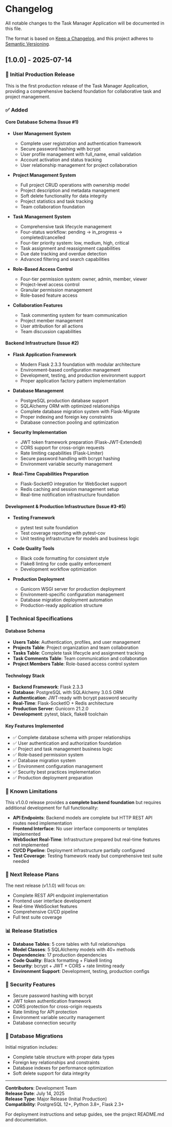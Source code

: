 # Changelog

All notable changes to the Task Manager Application will be documented in this file.

The format is based on [Keep a Changelog](https://keepachangelog.com/en/1.0.0/),
and this project adheres to [Semantic Versioning](https://semver.org/spec/v2.0.0.html).

## [1.0.0] - 2025-07-14

### 🎉 Initial Production Release

This is the first production release of the Task Manager Application, providing a comprehensive backend foundation for collaborative task and project management.

### ✅ Added

#### **Core Database Schema (Issue #1)**
- **User Management System**
  - Complete user registration and authentication framework
  - Secure password hashing with bcrypt
  - User profile management with full_name, email validation
  - Account activation and status tracking
  - User relationship management for project collaboration

- **Project Management System**
  - Full project CRUD operations with ownership model
  - Project description and metadata management
  - Soft delete functionality for data integrity
  - Project statistics and task tracking
  - Team collaboration foundation

- **Task Management System**
  - Comprehensive task lifecycle management
  - Four-status workflow: pending → in_progress → completed/cancelled
  - Four-tier priority system: low, medium, high, critical
  - Task assignment and reassignment capabilities
  - Due date tracking and overdue detection
  - Advanced filtering and search capabilities

- **Role-Based Access Control**
  - Four-tier permission system: owner, admin, member, viewer
  - Project-level access control
  - Granular permission management
  - Role-based feature access

- **Collaboration Features**
  - Task commenting system for team communication
  - Project member management
  - User attribution for all actions
  - Team discussion capabilities

#### **Backend Infrastructure (Issue #2)**
- **Flask Application Framework**
  - Modern Flask 2.3.3 foundation with modular architecture
  - Environment-based configuration management
  - Development, testing, and production environment support
  - Proper application factory pattern implementation

- **Database Management**
  - PostgreSQL production database support
  - SQLAlchemy ORM with optimized relationships
  - Complete database migration system with Flask-Migrate
  - Proper indexing and foreign key constraints
  - Database connection pooling and optimization

- **Security Implementation**
  - JWT token framework preparation (Flask-JWT-Extended)
  - CORS support for cross-origin requests
  - Rate limiting capabilities (Flask-Limiter)
  - Secure password handling with bcrypt hashing
  - Environment variable security management

- **Real-Time Capabilities Preparation**
  - Flask-SocketIO integration for WebSocket support
  - Redis caching and session management setup
  - Real-time notification infrastructure foundation

#### **Development & Production Infrastructure (Issue #3-#5)**
- **Testing Framework**
  - pytest test suite foundation
  - Test coverage reporting with pytest-cov
  - Unit testing infrastructure for models and business logic

- **Code Quality Tools**
  - Black code formatting for consistent style
  - Flake8 linting for code quality enforcement
  - Development workflow optimization

- **Production Deployment**
  - Gunicorn WSGI server for production deployment
  - Environment-specific configuration management
  - Database migration deployment automation
  - Production-ready application structure

### 🔧 Technical Specifications

#### **Database Schema**
- **Users Table**: Authentication, profiles, and user management
- **Projects Table**: Project organization and team collaboration
- **Tasks Table**: Complete task lifecycle and assignment tracking
- **Task Comments Table**: Team communication and collaboration
- **Project Members Table**: Role-based access control system

#### **Technology Stack**
- **Backend Framework**: Flask 2.3.3
- **Database**: PostgreSQL with SQLAlchemy 3.0.5 ORM
- **Authentication**: JWT-ready with bcrypt password security
- **Real-Time**: Flask-SocketIO + Redis architecture
- **Production Server**: Gunicorn 21.2.0
- **Development**: pytest, black, flake8 toolchain

#### **Key Features Implemented**
- ✅ Complete database schema with proper relationships
- ✅ User authentication and authorization foundation
- ✅ Project and task management business logic
- ✅ Role-based permission system
- ✅ Database migration system
- ✅ Environment configuration management
- ✅ Security best practices implementation
- ✅ Production deployment preparation

### 🚧 Known Limitations

This v1.0.0 release provides a **complete backend foundation** but requires additional development for full functionality:

- **API Endpoints**: Backend models are complete but HTTP REST API routes need implementation
- **Frontend Interface**: No user interface components or templates implemented
- **WebSocket Real-Time**: Infrastructure prepared but real-time features not implemented
- **CI/CD Pipeline**: Deployment infrastructure partially configured
- **Test Coverage**: Testing framework ready but comprehensive test suite needed

### 🎯 Next Release Plans

The next release (v1.1.0) will focus on:
- Complete REST API endpoint implementation
- Frontend user interface development
- Real-time WebSocket features
- Comprehensive CI/CD pipeline
- Full test suite coverage

### 📊 Release Statistics

- **Database Tables**: 5 core tables with full relationships
- **Model Classes**: 5 SQLAlchemy models with 40+ methods
- **Dependencies**: 17 production dependencies
- **Code Quality**: Black formatting + Flake8 linting
- **Security**: bcrypt + JWT + CORS + rate limiting ready
- **Environment Support**: Development, testing, production configs

### 🔐 Security Features

- Secure password hashing with bcrypt
- JWT token authentication framework
- CORS protection for cross-origin requests
- Rate limiting for API protection
- Environment variable security management
- Database connection security

### 💾 Database Migrations

Initial migration includes:
- Complete table structure with proper data types
- Foreign key relationships and constraints
- Database indexes for performance optimization
- Soft delete support for data integrity

---

**Contributors**: Development Team  
**Release Date**: July 14, 2025  
**Release Type**: Major Release (Initial Production)  
**Compatibility**: PostgreSQL 12+, Python 3.8+, Flask 2.3+

For deployment instructions and setup guides, see the project README.md and documentation.
